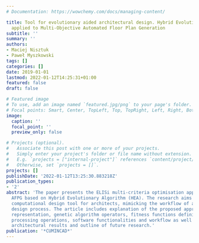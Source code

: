```yaml
---
# Documentation: https://wowchemy.com/docs/managing-content/

title: Tool for evolutionary aided architectural design. Hybrid Evolutionary Algorithm
  applied to Multi-Objective Automated Floor Plan Generation
subtitle: ''
summary: ''
authors:
- Maciej Nisztuk
- Paweł Myszkowski
tags: []
categories: []
date: 2019-01-01
lastmod: 2022-01-12T14:25:31+01:00
featured: false
draft: false

# Featured image
# To use, add an image named `featured.jpg/png` to your page's folder.
# Focal points: Smart, Center, TopLeft, Top, TopRight, Left, Right, BottomLeft, Bottom, BottomRight.
image:
  caption: ''
  focal_point: ''
  preview_only: false

# Projects (optional).
#   Associate this post with one or more of your projects.
#   Simply enter your project's folder or file name without extension.
#   E.g. `projects = ["internal-project"]` references `content/project/deep-learning/index.md`.
#   Otherwise, set `projects = []`.
projects: []
publishDate: '2022-01-12T13:25:30.883218Z'
publication_types:
- '2'
abstract: 'The paper presents the ELISi multi-criteria optimisation application for
  AFPG based on Hybrid Evolutionary Algorithm (HEA). The research aims to create functional
  computational design tool for architects, mimicking the workflow of architectural
  design process. The article includes explanation of the proposed approach: problem
  representation, genetic algorithm operators, fitness functions definitions, post
  processing operations, software functionalities and workflow as well as achieved
  architectural results and outline of future research.'
publication: '*CUMINCAD*'
---
```

